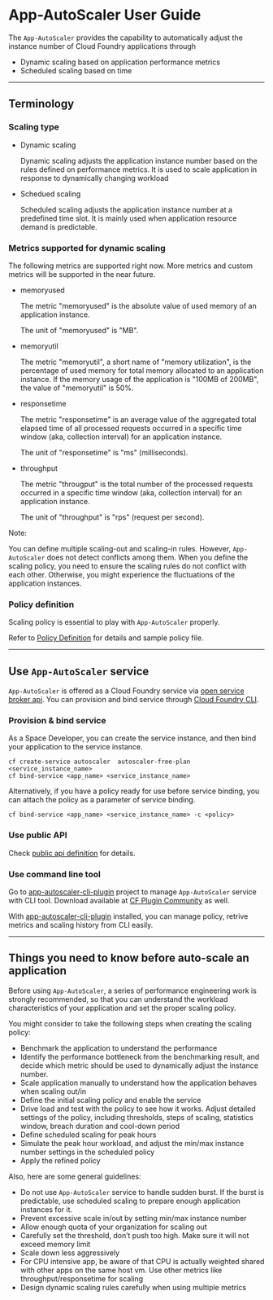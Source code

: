# App-AutoScaler User Guide

The `App-AutoScaler` provides the capability to automatically adjust the instance number of Cloud Foundry applications through

* Dynamic scaling based on application performance metrics
* Scheduled scaling based on time

----
## Terminology

### Scaling type
* Dynamic scaling

    Dynamic scaling adjusts the application instance number based on the rules defined on performance metrics. It is used to scale application in response to dynamically changing workload

* Schedued scaling

    Scheduled scaling adjusts the application instance number at a predefined time slot. It is mainly used when application resource demand is predictable.  

### Metrics supported for dynamic scaling

The following  metrics are supported right now. More metrics and custom metrics will be supported in the near future. 

* memoryused 

    The metric "memoryused" is the absolute value of used memory of an application instance.
    
    The unit of "memoryused" is "MB". 

* memoryutil

    The metric "memoryutil", a short name of "memory utilization", is the percentage of used memory for total memory allocated to an application instance. If the memory usage of the application is "100MB of 200MB", the value of "memoryutil" is 50%.  


* responsetime

    The metric "responsetime" is an average value of the aggregated total elapsed time of all processed requests occurred in a specific time window (aka, collection interval) for an application instance.

    The unit of "responsetime" is "ms" (milliseconds).

* throughput 

    The metric "througput" is the total number of the processed requests occurred in a specific time window (aka, collection interval) for an application instance.
    
    The  unit of "throughput" is "rps" (request per second).

Note: 

You can define multiple scaling-out and scaling-in rules. However, `App-AutoScaler` does not detect conflicts among them. When you define the scaling policy, you need to ensure the scaling rules do not conflict with each other. Otherwise, you might experience the fluctuations of the application instances.

### Policy definition

Scaling policy is essential to play with `App-AutoScaler` properly. 

Refer to [Policy Definition][aa] for details and sample policy file. 

----
## Use `App-AutoScaler` service

`App-AutoScaler` is offered as a Cloud Foundry service via [open service broker api][ab]. You can provision and bind service through [Cloud Foundry CLI][ac]. 

### Provision & bind service 

As a Space Developer, you can create the service instance, and then bind your application to the service instance.
```
cf create-service autoscaler  autoscaler-free-plan  <service_instance_name>
cf bind-service <app_name> <service_instance_name>
```

Alternatively, if you have a policy ready for use before service binding, you can attach the policy as a parameter of service binding.
```
cf bind-service <app_name> <service_instance_name> -c <policy>
```

### Use public API

Check [public api definition][af] for details. 

### Use command line tool 

Go to [app-autoscaler-cli-plugin][ad] project to manage `App-AutoScaler` service with CLI tool.
Download available at [CF Plugin Community][ae] as well.

With [app-autoscaler-cli-plugin][ad] installed, you can manage policy, retrive metrics and scaling history from CLI easily.


----
## Things you need to know before auto-scale an application

Before using `App-AutoScaler`, a series of performance engineering work is strongly recommended, so that you can understand the workload characteristics of your application and set the proper scaling policy.

You might consider to take the following steps when creating the scaling policy: 

* Benchmark the application to understand the performance
* Identify the performance bottleneck from the benchmarking result, and decide which metric should be used to dynamically adjust the instance number.
* Scale application manually to understand how the application behaves when scaling out/in 
* Define the initial scaling policy and enable the service
* Drive load and test with the policy to see how it works. Adjust detailed settings of the policy, including thresholds, steps of scaling, statistics window, breach duration and cool-down period
* Define scheduled scaling for peak hours 
* Simulate the peak hour workload, and adjust the min/max instance number settings in the scheduled policy
* Apply the refined policy 

Also, here are some general guidelines:

* Do not use `App-AutoScaler` service to handle sudden burst. If the burst is predictable, use scheduled scaling to prepare enough application instances for it.
* Prevent excessive scale in/out by setting min/max instance number 
* Allow enough quota of your organization for scaling out
* Carefully set the threshold, don’t push too high. Make sure it will not exceed memory limit 
* Scale down less aggressively
* For CPU intensive app, be aware of that CPU is actually weighted shared with other apps on the same host vm.  Use other metrics like throughput/responsetime for scaling
* Design dynamic scaling rules carefully when using multiple metrics


[aa]: Policy_definition.rst
[ab]: https://github.com/openservicebrokerapi/servicebroker/blob/master/spec.md
[ac]: https://github.com/cloudfoundry/cli
[ad]: https://github.com/cloudfoundry-incubator/app-autoscaler-cli-plugin
[ae]: https://plugins.cloudfoundry.org/
[af]: Public_API.rst
